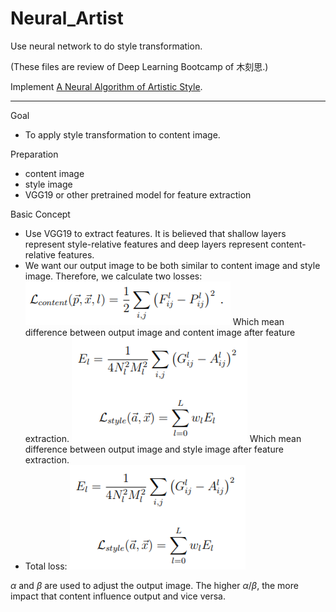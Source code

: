 # Neural_Artist
Use neural network to do style transformation.

(These files are review of Deep Learning Bootcamp of 木刻思.)

Implement [A Neural Algorithm of Artistic Style](https://arxiv.org/pdf/1508.06576.pdf).

----------------------------------------------------------------------
Goal
- To apply style transformation to content image.

Preparation
- content image
- style image
- VGG19 or other pretrained model for feature extraction

Basic Concept
- Use VGG19 to extract features. It is believed that shallow layers represent style-relative features and deep layers represent content-relative features.
- We want our output image to be both similar to content image and style image. Therefore, we calculate two losses:
![image](https://github.com/WuPedin/Neural_Artist/blob/master/Loss_content.PNG)
Which mean difference between output image and content image after feature extraction.
![image](https://github.com/WuPedin/Neural_Artist/blob/master/Loss_style.PNG)
Which mean difference between output image and style image after feature extraction. 
- Total loss:
![image](https://github.com/WuPedin/Neural_Artist/blob/master/Loss_style.PNG)

$\alpha$ and $\beta$ are used to adjust the output image.
The higher $\alpha/\beta$, the more impact that content influence output and vice versa.




